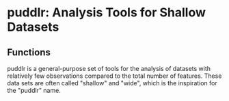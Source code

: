 # puddlr: Analysis Tools for Shallow Datasets

## Functions
puddlr is a general-purpose set of tools for the analysis of datasets with
relatively few observations compared to the total number of features.  These
data sets are often called "shallow" and "wide", which is the inspiration
for the "puddlr" name.

